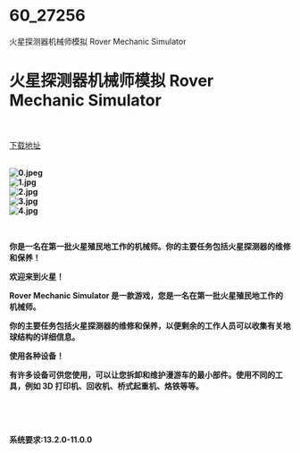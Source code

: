# 60_27256
火星探测器机械师模拟 Rover Mechanic Simulator
# 火星探测器机械师模拟 Rover Mechanic Simulator
 <br/></br>
[下载地址](https://www.switch520.cc/article/27256 "下载地址")
<br/></br>

<p><strong><img title="0.jpeg" src="https://www.switch520.cc/muke_img/2022_02_19_657a937bb1ab4.jpeg" alt="0.jpeg"></strong><br>
<strong><img title="1.jpg" src="https://www.switch520.cc/muke_img/2022_02_19_a0acfc892043a.jpg" alt="1.jpg"></strong><br>
<strong><img title="2.jpg" src="https://www.switch520.cc/muke_img/2022_02_19_15e1ead6356b9.jpg" alt="2.jpg"></strong><br>
<strong><img title="3.jpg" src="https://www.switch520.cc/muke_img/2022_02_19_ffa3fe221f793.jpg" alt="3.jpg"></strong><br>
<strong><img title="4.jpg" src="https://www.switch520.cc/muke_img/2022_02_19_29e6e18c9fd98.jpg" alt="4.jpg">&nbsp;</strong></p>
<p>&nbsp;</p>
<p><strong>你是一名在第一批火星殖民地工作的机械师。你的主要任务包括火星探测器的维修和保养！</strong></p>
<p><strong>欢迎来到火星！</strong></p>
<p><strong>Rover Mechanic Simulator 是一款游戏，您是一名在第一批火星殖民地工作的机械师。</strong></p>
<p><strong>你的主要任务包括火星探测器的维修和保养，以便剩余的工作人员可以收集有关地球结构的详细信息。</strong></p>
<p><strong>使用各种设备！</strong></p>
<p><strong>有许多设备可供您使用，可以让您拆卸和维护漫游车的最小部件。使用不同的工具，例如 3D 打印机、回收机、桥式起重机、烙铁等等。</strong></p>
<p>&nbsp;</p>
<p>&nbsp;</p>
<p><strong>系统要求:13.2.0-11.0.0</strong></p>



